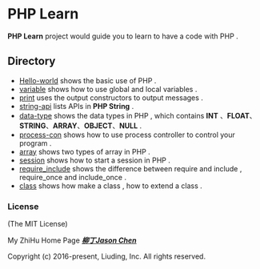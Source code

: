 # PHP Learn

**PHP Learn** project would guide you to learn to have a code with PHP .



## Directory

- [Hello-world](./hello-world) shows the basic use of PHP .
- [variable](./variable) shows how to use global and local variables  .
- [print](./print) uses the output constructors to output messages .
- [string-api](./string-api) lists APIs in **PHP String** .
- [data-type](./data-type) shows the data types in PHP , which contains **INT** 、**FLOAT**、 **STRING**、**ARRAY**、**OBJECT**、**NULL**  .
- [process-con](./process-con) shows how to use process controller to control your program .
- [array](./array) shows two types of array in PHP .
- [session](./session) shows how to start a session in PHP .
- [require_include](./require_include) shows the difference between require and include , require_once and include_once .
- [class](./class) shows how make a class , how to extend a class .

### License

(The MIT License)

My ZhiHu Home Page ***[柳丁Jason Chen](https://www.zhihu.com/people/liu-ding-jasonchen)*** 

Copyright (c) 2016-present, Liuding, Inc.
All rights reserved.


